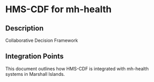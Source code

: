 # HMS-CDF for mh-health

## Description

Collaborative Decision Framework

## Integration Points

This document outlines how HMS-CDF is integrated with mh-health systems in Marshall Islands.
